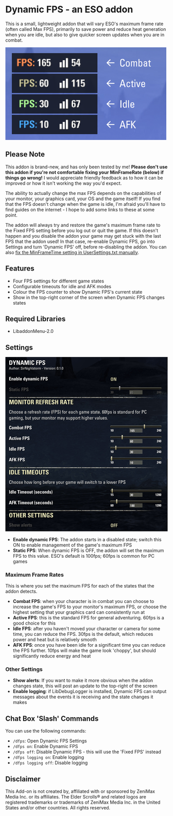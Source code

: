 # Dynamic FPS - an ESO addon #
This is a small, lightweight addon that will vary ESO's maximum frame rate (often called Max FPS), primarily to save power and reduce heat generation when you are idle, but also to give quicker screen updates when you are in combat.

![FPS displays](media/fps-counters.png)

## Please Note ##

This addon is brand-new, and has only been tested by me! **Please don't use this addon if you're not comfortable fixing your MinFrameRate (below) if things go wrong!** I would appreciate friendly feedback as to how it can be improved or how it isn't working the way you'd expect.

The ability to actually change the max FPS depends on the capabilities of your monitor, your graphics card, your OS and the game itself! If you find that the FPS doesn't change when the game is idle, I'm afraid you'll have to find guides on the internet - I hope to add some links to these at some point.

The addon will always try and restore the game's maximum frame rate to the Fixed FPS setting before you log out or quit the game. If this doesn't happen and you disable the addon your game may get stuck with the last FPS that the addon used! In that case, re-enable Dynamic FPS, go into Settings and turn 'Dynamic FPS' off, before re-disabling the addon. You can also [fix the MinFrameTime setting in UserSettings.txt manually](https://forums.elderscrollsonline.com/en/discussion/584759/frame-rate-cap-adjustment-how-to-limit-your-fps-from-being-too-high-updated).

## Features ##

- Four FPS settings for different game states
- Configurable timeouts for idle and AFK modes
- Colour the FPS counter to show Dynamic FPS's current state
- Show in the top-right corner of the screen when Dynamic FPS changes states

## Required Libraries ##

- LibaddonMenu-2.0

## Settings ##

![Settings](media/settings.jpg)

- **Enable dynamic FPS**: The addon starts in a disabled state; switch this ON to enable management of
the game's maximum FPS
- **Static FPS**: When dynamic FPS is OFF, the addon will set the maximum FPS to this value. ESO's default
is 100fps; 60fps is common for PC games

### Maximum Frame Rates ###

This is where you set the maximum FPS for each of the states that the addon detects.

- **Combat FPS**: when your character is in combat you can choose to increase the game's FPS to your
monitor's maximum FPS, or choose the highest setting that your graphics card can consistently run at
- **Active FPS**: this is the standard FPS for general adventuring. 60fps is a good choice for this
- **Idle FPS**: after you haven't moved your character or camera for some time, you can reduce the FPS.
30fps is the default, which reduces power and heat but is relatively smooth
- **AFK FPS**: once you have been idle for a significant time you can reduce the FPS further. 10fps
will make the game look 'choppy', but should significantly reduce energy and heat

### Other Settings ###

- **Show alerts**: If you want to make it more obvious when the addon changes state, this will post
an update to the top-right of the screen
- **Enable logging**: if LibDebugLogger is installed, Dynamic FPS can output messages about the events it is receiving and the state changes it makes

## Chat Box 'Slash' Commands ##

You can use the following commands:
- `/dfps`: Open Dynamic FPS Settings
- `/dfps on`: Enable Dynamic FPS
- `/dfps off`: Disable Dynamic FPS - this will use the 'Fixed FPS' instead
- `/dfps logging on`: Enable logging
- `/dfps logging off`: Disable logging

## Disclaimer ##

This Add-on is not created by, affiliated with or sponsored by ZeniMax Media Inc. or its affiliates.
The Elder Scrolls® and related logos are registered trademarks or trademarks of ZeniMax Media Inc.
in the United States and/or other countries. All rights reserved.
